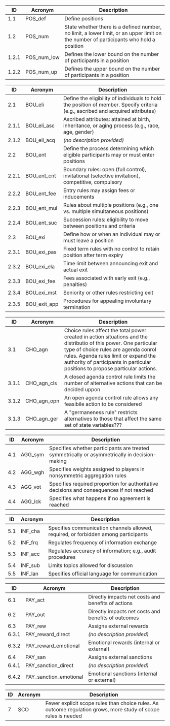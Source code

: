 | ID     | Acronym      | Description                                                                 |
|--------|--------------|-----------------------------------------------------------------------------|
| 1.1    | POS_def      | Define positions                                                            |
| 1.2    | POS_num      | State whether there is a defined number, no limit, a lower limit, or an upper limit on the number of participants who hold a position |
| 1.2.1  | POS_num_low  | Defines the lower bound on the number of participants in a position         |
| 1.2.2  | POS_num_up   | Defines the upper bound on the number of participants in a position         |

| ID     | Acronym         | Description                                                                                       |
|--------|-----------------|---------------------------------------------------------------------------------------------------|
| 2.1    | BOU_eli         | Define the eligibility of individuals to hold the position of member. Specify criteria (e.g., ascribed and acquired attributes) |
| 2.1.1  | BOU_eli_asc     | Ascribed attributes: attained at birth, inheritance, or aging process (e.g., race, age, gender)   |
| 2.1.2  | BOU_eli_acq     | *(no description provided)*                                                                       |
| 2.2    | BOU_ent         | Define the process determining which eligible participants may or must enter positions            |
| 2.2.1  | BOU_ent_cnt     | Boundary rules: open (full control), invitational (selective invitation), competitive, compulsory  |
| 2.2.2  | BOU_ent_fee     | Entry rules may assign fees or inducements                                                        |
| 2.2.3  | BOU_ent_mul     | Rules about multiple positions (e.g., one vs. multiple simultaneous positions)                     |
| 2.2.4  | BOU_ent_suc     | Succession rules: eligibility to move between positions and criteria                               |
| 2.3    | BOU_exi         | Define how or when an individual may or must leave a position                                     |
| 2.3.1  | BOU_exi_pas     | Fixed term rules with no control to retain position after term expiry                             |
| 2.3.2  | BOU_exi_ela     | Time limit between announcing exit and actual exit                                               |
| 2.3.3  | BOU_exi_fee     | Fees associated with early exit (e.g., penalties)                                                |
| 2.3.4  | BOU_exi_mst     | Seniority or other rules restricting exit                                                       |
| 2.3.5  | BOU_exit_app    | Procedures for appealing involuntary termination                                                |

| ID     | Acronym      | Description                                                                                      |
|--------|--------------|------------------------------------------------------------------------------------------------|
| 3.1    | CHO_agn      | Choice rules affect the total power created  in action situations and the distributio of this power. One particular type of choice rules are agenda conrol rules. Agenda rules limit or expand the authority of participants in particular positions to propose particular actions.|
| 3.1.1  | CHO_agn_cls  | A closed agenda control rule limits the number of alternative actions that can be decided uppon                                         |
| 3.1.2  | CHO_agn_opn  | An open agenda control rule allows any feasibile action to be considered                        |
| 3.1.3  | CHO_agn_ger  | A "germaneness rule" restricts alternatives to those that affect the same set of state variables???       |

| ID     | Acronym      | Description                                                                                      |
|--------|--------------|------------------------------------------------------------------------------------------------|
| 4.1    | AGG_sym      | Specifies whether participants are treated symmetrically or asymmetrically in decision-making  |
| 4.2    | AGG_wgh      | Specifies weights assigned to players in nonsymmetric aggregation rules                        |
| 4.3    | AGG_vot      | Specifies required proportion for authoritative decisions and consequences if not reached     |
| 4.4    | AGG_lck      | Specifies what happens if no agreement is reached                                             |

| ID     | Acronym      | Description                                                                                      |
|--------|--------------|------------------------------------------------------------------------------------------------|
| 5.1    | INF_cha      | Specifies communication channels allowed, required, or forbidden among participants            |
| 5.2    | INF_frq      | Regulates frequency of information exchange                                                   |
| 5.3    | INF_acc      | Regulates accuracy of information; e.g., audit procedures                                     |
| 5.4    | INF_sub      | Limits topics allowed for discussion                                                          |
| 5.5    | INF_lan      | Specifies official language for communication                                                 |

| ID     | Acronym               | Description                                                                                      |
|--------|-----------------------|------------------------------------------------------------------------------------------------|
| 6.1    | PAY_act               | Directly impacts net costs and benefits of actions                                             |
| 6.2    | PAY_out               | Directly impacts net costs and benefits of outcomes                                           |
| 6.3    | PAY_rew               | Assigns external rewards                                                                       |
| 6.3.1  | PAY_reward_direct     | *(no description provided)*                                                                    |
| 6.3.2  | PAY_reward_emotional  | Emotional rewards (internal or external)                                                      |
| 6.4    | PAY_san               | Assigns external sanctions                                                                     |
| 6.4.1  | PAY_sanction_direct   | *(no description provided)*                                                                    |
| 6.4.2  | PAY_sanction_emotional| Emotional sanctions (internal or external)                                                    |

| ID  | Acronym | Description                                                                                          |
|-----|---------|----------------------------------------------------------------------------------------------------|
| 7   | SCO     | Fewer explicit scope rules than choice rules. As outcome regulation grows, more study of scope rules is needed |
